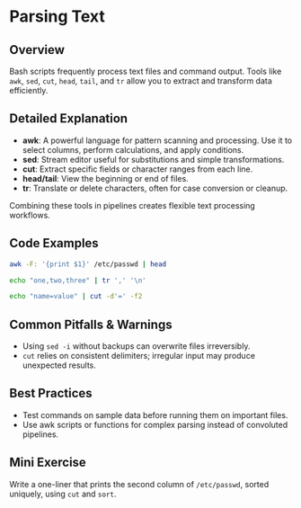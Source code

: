 # Parsing Text

## Overview
Bash scripts frequently process text files and command output. Tools like `awk`, `sed`, `cut`, `head`, `tail`, and `tr` allow you to extract and transform data efficiently.

## Detailed Explanation
- **awk**: A powerful language for pattern scanning and processing. Use it to select columns, perform calculations, and apply conditions.
- **sed**: Stream editor useful for substitutions and simple transformations.
- **cut**: Extract specific fields or character ranges from each line.
- **head/tail**: View the beginning or end of files.
- **tr**: Translate or delete characters, often for case conversion or cleanup.

Combining these tools in pipelines creates flexible text processing workflows.

## Code Examples
```bash
awk -F: '{print $1}' /etc/passwd | head

echo "one,two,three" | tr ',' '\n'

echo "name=value" | cut -d'=' -f2
```

## Common Pitfalls & Warnings
- Using `sed -i` without backups can overwrite files irreversibly.
- `cut` relies on consistent delimiters; irregular input may produce unexpected results.

## Best Practices
- Test commands on sample data before running them on important files.
- Use awk scripts or functions for complex parsing instead of convoluted pipelines.

## Mini Exercise
Write a one-liner that prints the second column of `/etc/passwd`, sorted uniquely, using `cut` and `sort`.
